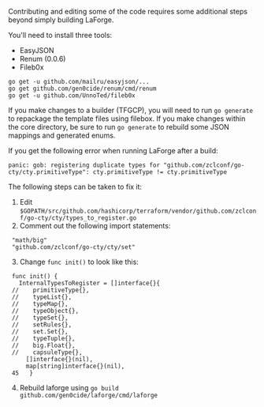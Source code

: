 Contributing and editing some of the code requires some additional steps beyond simply building LaForge.

You'll need to install three tools:
* EasyJSON
* Renum (0.0.6)
* Fileb0x

```
go get -u github.com/mailru/easyjson/...
go get github.com/gen0cide/renum/cmd/renum
go get -u github.com/UnnoTed/fileb0x
```

If you make changes to a builder (TFGCP), you will need to run `go generate` to repackage the template files using filebox.
If you make changes within the core directory, be sure to run `go generate` to rebuild some JSON mappings and generated enums.

If you get the following error when running LaForge after a build:

`panic: gob: registering duplicate types for "github.com/zclconf/go-cty/cty.primitiveType": cty.primitiveType != cty.primitiveType`

The following steps can be taken to fix it:

1. Edit `$GOPATH/src/github.com/hashicorp/terraform/vendor/github.com/zclconf/go-cty/cty/types_to_register.go`
2. Comment out the following import statements:
```
 "math/big"
 "github.com/zclconf/go-cty/cty/set"
```
3. Change `func init()` to look like this:
```
 func init() {
   InternalTypesToRegister = []interface{}{
 //    primitiveType{},
 //    typeList{},
 //    typeMap{},
 //    typeObject{},
 //    typeSet{},
 //    setRules{},
 //    set.Set{},
 //    typeTuple{},
 //    big.Float{},
 //    capsuleType{},
     []interface{}(nil),
     map[string]interface{}(nil),
 45   }
 ```
 4. Rebuild laforge using `go build github.com/gen0cide/laforge/cmd/laforge`
